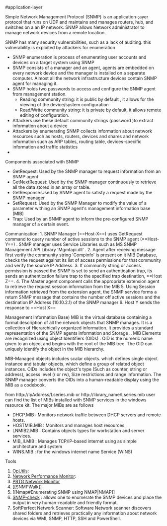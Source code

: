  #application-layer 

Simple Network Management Protocol (SNMP) is an application-;ayer protocol that runs on UDP and maintains and manages routers, hub, and switches on a an IP network. SNMP allows Network administrator to manage network devices from a remote location. 

SNMP has many security vulnerabilities, such as a lack of auditing. this vulnerability is exploited by attackers for enumeration

- SNMP enumeration is process of enumerating user accounts and devices on a target system using SNMP
- SNMP consists of a manager and an agent, agents are embedded on every network device and the manager is installed on a separate computer. Almost all the network infrastructure devices contain SNMP agent for managing it. 
- SNMP holds two passwords to access and configure the SNMP agent from management station.
	- Reading community string: it is public by default , it allows for the viewing of the device/system configuration
	- Read/Write community string: it is private by default, it allows remote editing of configuration.
- Attackers use these default community strings (password )to extract information about a device
- Attackers by enumerating SNMP collects information about network resources such as hosts, routers, devices and shares and network information such as ARP tables, routing table, devices-specific information and traffic statistics
- 

Components associated with SNMP
- GetRequest: Used by the SNMP manager to request information from an SNMP agent
- GetNextRequest: Used by the SNMP manager continuously to retrieve all the data stored in an array or table.
- GetResponse:Used by SNMP agent to satisfy a request made by the SNMP manager 
- SetRequest: Used by the SNMP Manager to modify the value of a parameter withing an SNMP agent's management information base (MIB)
- Trap: Used by an SNMP agent to inform the  pre-configured SNMP manager of a certain event.

Communication:
	1. SNMP Manager (==Host-X==) uses GetRequest command to query number of active sessions to the SNMP agent (==Host-Y==) . SNMP manager uses Service Libraries such as  MS SNMP Management API Library 'Mgmtapi.dll' .
	2. Agent after receiving message first verify the community string 'Compinfo' is present on it MIB Database, checks the request against its  list of access permissions for that community and verify the source IP Address. 
	3. If community string or access permission is passed the SNMP is set to send an authentication trap, its sends an authentication failure trap to the specified trap destination, ==Host Z==.
	4. The Master agent component calls the appropriate extension agent to retrieve the request session information from the MIB
	5. Using Session information retrieved from the extension agent, the SNMP service forms a return SNMP message that contains the number off active sessions and the destination IP Address (10.10.2.1) of the SNMP manager
	6. Host Y sends the response to ==Host X==
	

Management Information Base)
MIB is the virtual database containing a formal description of all the network objects that SNMP manages. It is a collection of Hierarchically organized information. It provides a standard representation of the SNMP agents information and Storage .. MIB Elements are recognized using object Identifiers (OIDs) . OID is the numeric name given to an object and begins with the root of the MIB tree. The OID can uniquely identify the object in the MIB hierarchy.

MIB-Managed objects includes scalar objects. which defines single object instance and tabular objects, which define a group of related object instances. OIDs includes the object's type (Such as counter, string or address), access level (r or rw), Size restrictions and range information. The SNMP manager converts the OIDs into a human-readable display using the MIB as a codebook.

from http://IpAddress/Lseries.mib or http://library_name/Lseries.mib user can find the list of MIBs installed with SNMP services in the windows resource kit. The major MIBs are as follows
- DHCP.MIB : Monitors network traffic between DHCP servers and remote hosts.
- HOSTMIB.MIB : Monitors and manages host resources
- LNMIB2.MIB : Contains objects types for workstation and server services.
- MIB_II.MIB : Manages TCP/IP-based internet using as simple architecture and system 
- WINS.MIB : for the windows internet name Service (WINS)


Tools
1. [OpUtils](https://www.manageengine.com):
2. [Network Performance Monitor](https://www.manageengine.com): 
3. [PRTG Network Monitor](https://www.paessler.com)
4. [[SNMPWalk]]
5. [[Nmap#Enumerating SNMP using NMAP|NMAP]]
6. [SNMP-check]( https://www.nothink.org) : allows one to enumerate the SNMP devices and place the output in very human-readable and friendly format.
7. SoftPerfect Network Scanner: Software Network scanner discovers shared folders and retrieves practically any information about network devices via WMI, SNMP, HTTP, SSH and PowerShell.